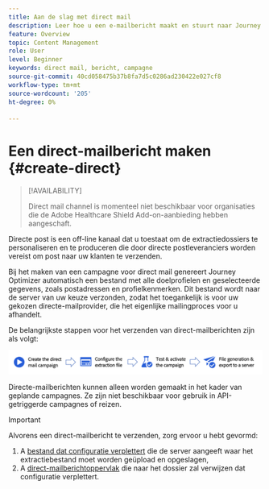 ```yaml
---
title: Aan de slag met direct mail
description: Leer hoe u een e-mailbericht maakt en stuurt naar Journey Optimizer
feature: Overview
topic: Content Management
role: User
level: Beginner
keywords: direct mail, bericht, campagne
source-git-commit: 40cd058475b37b8fa7d5c0286ad230422e027cf8
workflow-type: tm+mt
source-wordcount: '205'
ht-degree: 0%

---
```


# Een direct-mailbericht maken {#create-direct}

>[!AVAILABILITY]
>
>Direct mail channel is momenteel niet beschikbaar voor organisaties die de Adobe Healthcare Shield Add-on-aanbieding hebben aangeschaft.

Directe post is een off-line kanaal dat u toestaat om de extractiedossiers te personaliseren en te produceren die door directe postleveranciers worden vereist om post naar uw klanten te verzenden.

Bij het maken van een campagne voor direct mail genereert Journey Optimizer automatisch een bestand met alle doelprofielen en geselecteerde gegevens, zoals postadressen en profielkenmerken. Dit bestand wordt naar de server van uw keuze verzonden, zodat het toegankelijk is voor uw gekozen directe-mailprovider, die het eigenlijke mailingproces voor u afhandelt.

De belangrijkste stappen voor het verzenden van direct-mailberichten zijn als volgt:

![](assets/dm-creation-process.png)

Directe-mailberichten kunnen alleen worden gemaakt in het kader van geplande campagnes. Ze zijn niet beschikbaar voor gebruik in API-getriggerde campagnes of reizen.

>[!IMPORTANT]
>
>Alvorens een direct-mailbericht te verzenden, zorg ervoor u hebt gevormd:
>
>1. A [bestand dat configuratie verplettert](../direct-mail/direct-mail-configuration.md#file-routing-configuration) die de server aangeeft waar het extractiebestand moet worden geüpload en opgeslagen,
>1. A [direct-mailberichtoppervlak](../direct-mail/direct-mail-configuration.md#direct-mail-surface) die naar het dossier zal verwijzen dat configuratie verplettert.
